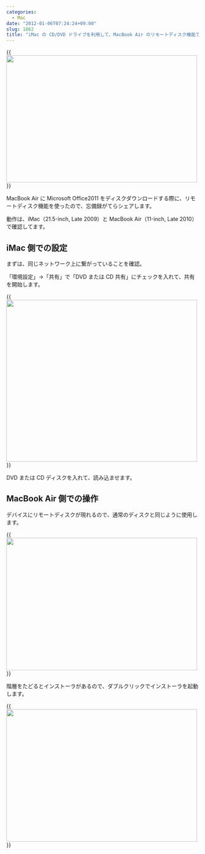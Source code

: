 ```yaml
---
categories:
  - Mac
date: "2012-01-06T07:24:24+09:00"
slug: 1862
title: "iMac の CD/DVD ドライブを利用して、MacBook Air のリモートディスク機能で CD/DVD を共有する"
---
```


{{<img alt="" src="/images/2012/01/1862_1.jpg" width="500" height="332">}}

MacBook Air に Microsoft Office2011 をディスクダウンロードする際に、リモートディスク機能を使ったので、忘備録がてらシェアします。

動作は、iMac（21.5-inch, Late 2009）と MacBook Air（11-inch, Late 2010）で確認してます。

## iMac 側での設定

まずは、同じネットワーク上に繋がっていることを確認。

「環境設定」→「共有」で「DVD または CD 共有」にチェックを入れて、共有を開始します。

{{<img alt="" src="/images/2012/01/1862_2.png" width="500" height="423">}}

DVD または CD ディスクを入れて、読み込ませます。

## MacBook Air 側での操作

デバイスにリモートディスクが現れるので、通常のディスクと同じように使用します。

{{<img alt="" src="/images/2012/01/1862_3.png" width="500" height="346">}}

階層をたどるとインストーラがあるので、ダブルクリックでインストーラを起動します。

{{<img alt="" src="/images/2012/01/1862_4.png" width="500" height="346">}}

